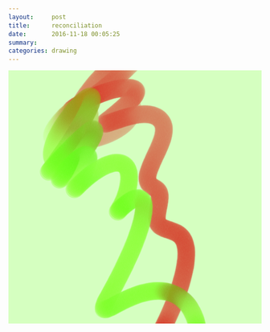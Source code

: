 ```yaml
---
layout:     post
title:      reconciliation
date:       2016-11-18 00:05:25
summary:    
categories: drawing
---
```

![reconciliation](/images/diary/reconciliation.png "Cool. Great.")
